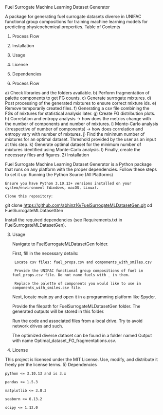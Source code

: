 Fuel Surrogate Machine Learning Dataset Generator

A package for generating fuel surrogate datasets diverse in UNIFAC functional group compositions for training machine learning models for predicting physicochemical properties.
Table of Contents
1) Process Flow
2) Installation
3) Usage
4) License
5) Dependencies

1) Process Flow

a) Check libraries and the folders available.
b) Perform fragmentation of palette components to get FG counts.
c) Generate surrogate mixtures.
d) Post processing of the generated mixtures to ensure correct mixture ids.
e) Remove temporarily created files.
f) Generating a csv file combining the FGs of mixtures for statistical analysis later.
g) Create FG distribution plots.
h) Correlation and entropy analysis → how does the metrics change with the number of components and number of mixtures.
i) Monte-Carlo analysis (irrespective of number of components) → how does correlation and entropy vary with number of mixtures.
j) Find the minimum number of mixtures for an optimal dataset. Threshold provided by the user as an input at this step.
k) Generate optimal dataset for the minimum number of mixtures identified using Monte-Carlo analysis.
l) Finally, create the necessary files and figures.
2) Installation

Fuel Surrogate Machine Learning Dataset Generator is a Python package that runs on any platform with the proper dependencies. Follow these steps to set it up:
Running the Python Source (All Platforms)

    Ensure you have Python 3.10.13+ versions installed on your system/environment (Windows, macOS, Linux).

    Clone this repository:

git clone https://github.com/abhinz16/FuelSurrogateMLDatasetGen.git
cd FuelSurrogateMLDatasetGen

Install the required dependencies (see Requirements.txt in FuelSurrogateMLDatasetGen).

3) Usage

    Navigate to FuelSurrogateMLDatasetGen folder.

    First, fill in the necessary details:

        Locate csv files: fuel_props.csv and components_with_smiles.csv

        Provide the UNIFAC functional group compositions of fuel in fuel_props.csv file. Do not name fuels with _ in them.

        Replace the palette of components you would like to use in components_with_smiles.csv file.

    Next, locate main.py and open it in a programming platform like Spyder.

    Provide the filepath for FuelSurrogateMLDatasetGen folder. The generated outputs will be stored in this folder.

    Run the code and associated files from a local drive. Try to avoid network drives and such.

    The optimized diverse dataset can be found in a folder named Output with name Optimal_dataset_FG_fragmentations.csv.

4) License

This project is licensed under the MIT License.
Use, modify, and distribute it freely per the license terms.
5) Dependencies

    python <= 3.10.13 and is 3.x

    pandas <= 1.5.3

    matplotlib <= 3.8.3

    seaborn <= 0.13.2

    scipy <= 1.12.0

